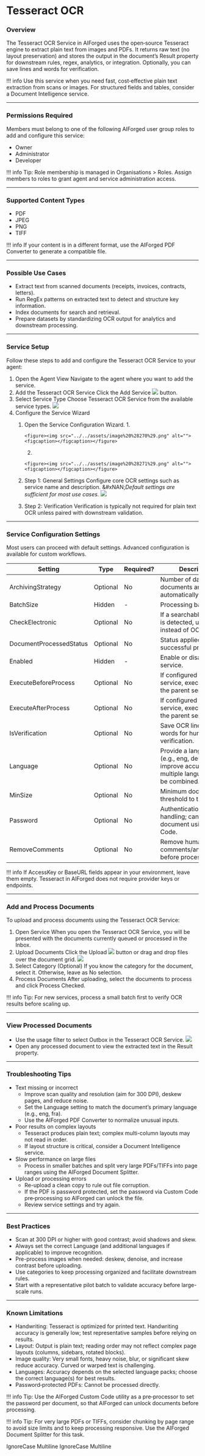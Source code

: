 # Tesseract OCR

### Overview

The Tesseract OCR Service in AIForged uses the open‑source Tesseract engine to extract plain text from images and PDFs. It returns raw text (no layout preservation) and stores the output in the document’s Result property for downstream rules, regex, analytics, or integration. Optionally, you can save lines and words for verification.

!!! info
    Use this service when you need fast, cost‑effective plain text extraction from scans or images. For structured fields and tables, consider a Document Intelligence service.

***

### Permissions Required

Members must belong to one of the following AIForged user group roles to add and configure this service:

* Owner
* Administrator
* Developer

!!! info
    Tip: Role membership is managed in Organisations > Roles. Assign members to roles to grant agent and service administration access.

***

### Supported Content Types

* PDF
* JPEG
* PNG
* TIFF

!!! info
    If your content is in a different format, use the AIForged PDF Converter to generate a compatible file.

***

### Possible Use Cases

* Extract text from scanned documents (receipts, invoices, contracts, letters).
* Run RegEx patterns on extracted text to detect and structure key information.
* Index documents for search and retrieval.
* Prepare datasets by standardizing OCR output for analytics and downstream processing.

***

### Service Setup

Follow these steps to add and configure the Tesseract OCR Service to your agent:

1. Open the Agent View
   Navigate to the agent where you want to add the service.
2. Add the Tesseract OCR Service
   Click the Add Service ![](../../assets/image%20%28129%29.png) button.
3. Select Service Type
   Choose Tesseract OCR Service from the available service types.
   ![](../../assets/image%20%28269%29.png)
4. Configure the Service Wizard
   1. Open the Service Configuration Wizard.
      1.

          <figure><img src="../../assets/image%20%28270%29.png" alt=""><figcaption></figcaption></figure>
      2.

          <figure><img src="../../assets/image%20%28271%29.png" alt=""><figcaption></figcaption></figure>
   2. Step 1: General Settings
      Configure core OCR settings such as service name and description.
      &#xNAN;_&#x44;efault settings are sufficient for most use cases._
      ![](../../assets/image%20%28272%29.png)
   3. Step 2: Verification
      Verification is typically not required for plain text OCR unless paired with downstream validation.


***

### Service Configuration Settings

Most users can proceed with default settings. Advanced configuration is available for custom workflows.

| Setting                 | Type     | Required? | Description                                                                                       |
| ----------------------- | -------- | --------- | ------------------------------------------------------------------------------------------------- |
| ArchivingStrategy       | Optional | No        | Number of days before documents are automatically deleted.                                        |
| BatchSize               | Hidden   | -         | Processing batch size.                                                                            |
| CheckElectronic         | Optional | No        | If a searchable text layer is detected, use it instead of OCR.                                    |
| DocumentProcessedStatus | Optional | No        | Status applied after successful processing.                                                       |
| Enabled                 | Hidden   | -         | Enable or disable the service.                                                                    |
| ExecuteBeforeProcess    | Optional | No        | If configured as a child service, execute before the parent service.                              |
| ExecuteAfterProcess     | Optional | No        | If configured as a child service, execute after the parent service.                               |
| IsVerification          | Optional | No        | Save OCR lines and words for human verification.                                                  |
| Language                | Optional | No        | Provide a language hint (e.g., eng, deu) to improve accuracy; multiple languages can be combined. |
| MinSize                 | Optional | No        | Minimum document size threshold to trigger OCR.                                                   |
| Password                | Optional | No        | Authentication/password handling; can be set per document using Custom Code.                      |
| RemoveComments          | Optional | No        | Remove human comments/annotations before processing.                                              |

!!! info
    If AccessKey or BaseURL fields appear in your environment, leave them empty. Tesseract in AIForged does not require provider keys or endpoints.

***

### Add and Process Documents

To upload and process documents using the Tesseract OCR Service:

1. Open Service
   When you open the Tesseract OCR Service, you will be presented with the documents currently queued or processed in the Inbox.
2. Upload Documents
   Click the Upload ![](../../assets/image%20%2813%29%20%281%29.png) button or drag and drop files over the document grid.
   ![](../../assets/image%20%28273%29.png)
3. Select Category (Optional)
   If you know the category for the document, select it. Otherwise, leave as No selection.
4. Process Documents
   After uploading, select the documents to process and click Process Checked.

!!! info
    Tip: For new services, process a small batch first to verify OCR results before scaling up.

***

### View Processed Documents

* Use the usage filter to select Outbox in the Tesseract OCR Service.
  ![](../../assets/image%20%2851%29.png)
* Open any processed document to view the extracted text in the Result property.

***

### Troubleshooting Tips

* Text missing or incorrect
  * Improve scan quality and resolution (aim for 300 DPI), deskew pages, and reduce noise.
  * Set the Language setting to match the document’s primary language (e.g., eng, fra).
  * Use the AIForged PDF Converter to normalize unusual inputs.
* Poor results on complex layouts
  * Tesseract produces plain text; complex multi-column layouts may not read in order.
  * If layout structure is critical, consider a Document Intelligence service.
* Slow performance on large files
  * Process in smaller batches and split very large PDFs/TIFFs into page ranges using the AIForged Document Splitter.
* Upload or processing errors
  * Re-upload a clean copy to rule out file corruption.
  * If the PDF is password protected, set the password via Custom Code pre‑processing so AIForged can unlock the file.
  * Review service settings and try again.

***

### Best Practices

* Scan at 300 DPI or higher with good contrast; avoid shadows and skew.
* Always set the correct Language (and additional languages if applicable) to improve recognition.
* Pre-process images when needed: deskew, denoise, and increase contrast before uploading.
* Use categories to keep processing organized and facilitate downstream rules.
* Start with a representative pilot batch to validate accuracy before large-scale runs.

***

### Known Limitations

* Handwriting: Tesseract is optimized for printed text. Handwriting accuracy is generally low; test representative samples before relying on results.
* Layout: Output is plain text; reading order may not reflect complex page layouts (columns, sidebars, rotated blocks).
* Image quality: Very small fonts, heavy noise, blur, or significant skew reduce accuracy. Curved or warped text is challenging.
* Languages: Accuracy depends on the selected language packs; choose the correct language(s) for best results.
* Password‑protected PDFs: Cannot be processed directly.

!!! info
    Tip: Use the AIForged Custom Code utility as a pre‑processor to set the password per document, so that AIForged can unlock documents before processing.

!!! info
    Tip: For very large PDFs or TIFFs, consider chunking by page range to avoid size limits and to keep processing responsive. Use the AIForged Document Splitter for this task.

 IgnoreCase Multiline IgnoreCase Multiline



